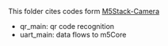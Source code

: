 This folder cites codes form [M5Stack-Camera](https://github.com/m5stack/M5Stack-Camera)
- qr_main: qr code recognition
- uart_main: data flows to m5Core

